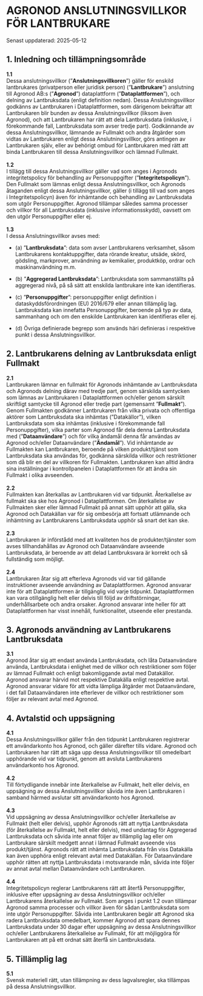 # AGRONOD ANSLUTNINGSVILLKOR FÖR LANTBRUKARE

Senast uppdaterad: 2025-05-12

## 1. Inledning och tillämpningsområde

**1.1**<br />
Dessa anslutningsvillkor (”**Anslutningsvillkoren**”) gäller för enskild lantbrukares (privatperson eller juridisk person) (”**Lantbrukare**”) anslutning till Agronod AB:s (”**Agronod**”) dataplattform (”**Dataplattformen**”), och delning av Lantbruksdata (enligt definition nedan). Dessa Anslutningsvillkor godkänns av Lantbrukaren i Dataplattformen, som därigenom bekräftar att Lantbrukaren blir bunden av dessa Anslutningsvillkor (liksom även Agronod), och att Lantbrukaren har rätt att dela Lantbruksdata (inklusive, i förekommande fall, Lantbruksdata som avser tredje part). Godkännande av dessa Anslutningsvillkor, lämnande av Fullmakt och andra åtgärder som vidtas av Lantbrukaren enligt dessa Anslutningsvillkor, görs antingen av Lantbrukaren själv, eller av behörigt ombud för Lantbrukaren med rätt att binda Lantbrukaren till dessa Anslutningsvillkor och lämnad Fullmakt.
<br/><br/>
**1.2**<br />
I tillägg till dessa Anslutningsvillkor gäller vad som anges i Agronods integritetspolicy för behandling av Personuppgifter (”**Integritetspolicyn**”). Den Fullmakt som lämnas enligt dessa Anslutningsvillkor, och Agronods åtaganden enligt dessa Anslutningsvillkor, gäller (i tillägg till vad som anges i Integritetspolicyn) även för inhämtande och behandling av Lantbruksdata som utgör Personuppgifter. Agronod tillämpar således samma processer och villkor för all Lantbruksdata (inklusive informationsskydd), oavsett om den utgör Personuppgifter eller ej.
<br/><br/>
**1.3**<br />
I dessa Anslutningsvillkor avses med:

- (a) ”**Lantbruksdata**”: data som avser Lantbrukarens verksamhet, såsom Lantbrukarens kontaktuppgifter, data rörande kreatur, utsäde, skörd, gödsling, markprover, användning av kemikalier, produktköp, ordrar och maskinanvändning m.m.

* (b) ”**Aggregerad Lantbruksdata**”: Lantbruksdata som sammanställts på aggregerad nivå, på så sätt att enskilda lantbrukare inte kan identifieras.

* (c) ”**Personuppgifter**”: personuppgifter enligt definition i dataskyddsförordningen (EU) 2016/679 eller annan tillämplig lag. Lantbruksdata kan innefatta Personuppgifter, beroende på typ av data, sammanhang och om den enskilde Lantbrukaren kan identifieras eller ej.

* (d) Övriga definierade begrepp som används häri definieras i respektive punkt i dessa Anslutningsvillkor.

## 2. Lantbrukarens delning av Lantbruksdata enligt Fullmakt

**2.1**<br />
Lantbrukaren lämnar en fullmakt för Agronods inhämtande av Lantbruksdata och Agronods delning därav med tredje part, genom särskilda samtycken som lämnas av Lantbrukaren i Dataplattformen och/eller genom särskilt skriftligt samtycke till Agronod eller tredje part (gemensamt ”**Fullmakt**”). Genom Fullmakten godkänner Lantbrukaren från vilka privata och offentliga aktörer som Lantbruksdata ska inhämtas (”Datakällor”), vilken Lantbruksdata som ska inhämtas (inklusive i förekommande fall Personuppgifter), vilka parter som Agronod får dela denna Lantbruksdata med (”**Dataanvändare**”) och för vilka ändamål denna får användas av Agronod och/eller Dataanvändare (”**Ändamål**”). Vid inhämtande av Fullmakten kan Lantbrukaren, beroende på vilken produkt/tjänst som Lantbruksdata ska användas för, godkänna särskilda villkor och restriktioner som då blir en del av villkoren för Fullmakten. Lantbrukaren kan alltid ändra sina inställningar i kontrollpanelen i Dataplattformen för att ändra sin Fullmakt i olika avseenden.
<br/><br/>
**2.2**<br />
Fullmakten kan återkallas av Lantbrukaren vid var tidpunkt. Återkallelse av fullmakt ska ske hos Agronod i Dataplattformen. Om återkallelse av Fullmakten sker eller lämnad Fullmakt på annat sätt upphör att gälla, ska Agronod och Datakällan var för sig ombesörja att fortsatt utlämnande och inhämtning av Lantbrukarens Lantbruksdata upphör så snart det kan ske.
<br/><br/>
**2.3**<br />
Lantbrukaren är införstådd med att kvaliteten hos de produkter/tjänster som avses tillhandahållas av Agronod och Dataanvändare avseende Lantbruksdata, är beroende av att delad Lantbruksvara är korrekt och så fullständig som möjligt.
<br/><br/>
**2.4**<br />
Lantbrukaren åtar sig att efterleva Agronods vid var tid gällande instruktioner avseende användning av Dataplattformen. Agronod ansvarar inte för att Dataplattformen är tillgänglig vid varje tidpunkt. Dataplattformen kan vara otillgänglig helt eller delvis till följd av driftstörningar, underhållsarbete och andra orsaker. Agronod ansvarar inte heller för att Dataplattformen har visst innehåll, funktionalitet, utseende eller prestanda.
<br/>

## 3. Agronods användning av Lantbrukarens Lantbruksdata

**3.1**<br />
Agronod åtar sig att endast använda Lantbruksdata, och låta Dataanvändare använda, Lantbruksdata i enlighet med de villkor och restriktioner som följer av lämnad Fullmakt och enligt bakomliggande avtal med Datakällor. Agronod ansvarar härvid mot respektive Datakälla enligt respektive avtal. Agronod ansvarar vidare för att vidta lämpliga åtgärder mot Dataanvändare, i det fall Dataanvändaren inte efterlever de villkor och restriktioner som följer av relevant avtal med Agronod.

## 4. Avtalstid och uppsägning

**4.1**<br />
Dessa Anslutningsvillkor gäller från den tidpunkt Lantbrukaren registrerar ett användarkonto hos Agronod, och gäller därefter tills vidare. Agronod och Lantbrukaren har rätt att säga upp dessa Anslutningsvillkor till omedelbart upphörande vid var tidpunkt, genom att avsluta Lantbrukarens användarkonto hos Agronod.
<br/><br/>
**4.2**<br />
Till förtydligande innebär inte återkallelse av Fullmakt, helt eller delvis, en uppsägning av dessa Anslutningsvillkor såvida inte även Lantbrukaren i samband härmed avslutar sitt användarkonto hos Agronod.
<br/><br/>
**4.3**<br />
Vid uppsägning av dessa Anslutningsvillkor och/eller återkallelse av Fullmakt (helt eller delvis), upphör Agronods rätt att nyttja Lantbruksdata (för återkallelse av Fullmakt, helt eller delvis), med undantag för Aggregerad Lantbruksdata och såvida inte annat följer av tillämplig lag eller om Lantbrukare särskilt medgett annat i lämnad Fullmakt avseende viss produkt/tjänst. Agronods rätt att inhämta Lantbruksdata från viss Datakälla kan även upphöra enligt relevant avtal med Datakällan. För Dataanvändare upphör rätten att nyttja Lantbruksdata i motsvarande mån, såvida inte följer av annat avtal mellan Dataanvändare och Lantbrukaren.
<br/><br/>
**4.4**<br />
Integritetspolicyn reglerar Lantbrukarens rätt att återfå Personuppgifter, inklusive efter uppsägning av dessa Anslutningsvillkor och/eller Lantbrukarens återkallelse av Fullmakt. Som anges i punkt 1.2 ovan tillämpar Agronod samma processer och villkor även för sådan Lantbruksdata som inte utgör Personuppgifter. Såvida inte Lantbrukaren begär att Agronod ska radera Lantbruksdata omedelbart, kommer Agronod att spara dennes Lantbruksdata under 30 dagar efter uppsägning av dessa Anslutningsvillkor och/eller Lantbrukarens återkallelse av Fullmakt, för att möjliggöra för Lantbrukaren att på ett ordnat sätt återfå sin Lantbruksdata.

## 5. Tillämplig lag

**5.1**<br />
Svensk materiell rätt, utan tillämpning av dess lagvalsregler, ska tillämpas på dessa Anslutningsvillkor.
<br/><br/>

